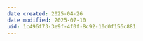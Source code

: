 ```yaml
---
date created: 2025-04-26
date modified: 2025-07-10
uid: 1c496f73-3e9f-4f0f-8c92-10d0f156c881
---
```

